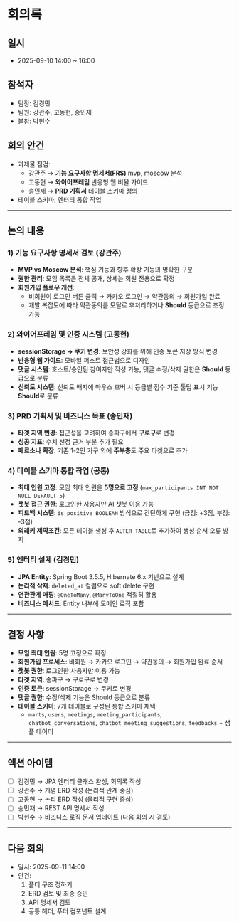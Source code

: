 # 회의록

## 일시
- 2025-09-10 14:00 ~ 16:00

## 참석자
- 팀장: 김경민
- 팀원: 강관주, 고동현, 송민재
- 불참: 박현수

## 회의 안건
- 과제물 점검:
  - 강관주 → **기능 요구사항 명세서(FRS)** mvp, moscow 분석
  - 고동현 → **와이어프레임** 반응형 웹 비율 가이드
  - 송민재 → **PRD 기획서** 테이블 스키마 정의
- 테이블 스키마, 엔터티 통합 작업 

---

## 논의 내용

### 1) 기능 요구사항 명세서 검토 (강관주)
- **MVP vs Moscow 분석**: 핵심 기능과 향후 확장 기능의 명확한 구분
- **권한 관리**: 모임 목록은 전체 공개, 상세는 회원 전용으로 확정
- **회원가입 플로우 개선**:
  - 비회원이 로그인 버튼 클릭 → 카카오 로그인 → 약관동의 → 회원가입 완료
  - 개발 복잡도에 따라 약관동의를 모달로 후처리하거나 **Should** 등급으로 조정 가능

### 2) 와이어프레임 및 인증 시스템 (고동현)
- **sessionStorage → 쿠키 변경**: 보안성 강화를 위해 인증 토큰 저장 방식 변경
- **반응형 웹 가이드**: 모바일 퍼스트 접근법으로 디자인
- **댓글 시스템**: 호스트/승인된 참여자만 작성 가능, 댓글 수정/삭제 권한은 **Should** 등급으로 분류
- **신뢰도 시스템**: 신뢰도 배지에 마우스 호버 시 등급별 점수 기준 툴팁 표시 기능 **Should**로 분류

### 3) PRD 기획서 및 비즈니스 목표 (송민재)
- **타겟 지역 변경**: 접근성을 고려하여 송파구에서 **구로구**로 변경
- **성공 지표**: 수치 선정 근거 부분 추가 필요
- **페르소나 확장**: 기존 1-2인 가구 외에 **주부층**도 주요 타겟으로 추가

### 4) 테이블 스키마 통합 작업 (공통)
- **최대 인원 고정**: 모임 최대 인원을 **5명으로 고정** (`max_participants INT NOT NULL DEFAULT 5`)
- **챗봇 접근 권한**: 로그인한 사용자만 AI 챗봇 이용 가능
- **피드백 시스템**: `is_positive BOOLEAN` 방식으로 간단하게 구현 (긍정: +3점, 부정: -3점)
- **외래키 제약조건**: 모든 테이블 생성 후 `ALTER TABLE`로 추가하여 생성 순서 오류 방지

### 5) 엔터티 설계 (김경민)
- **JPA Entity**: Spring Boot 3.5.5, Hibernate 6.x 기반으로 설계
- **논리적 삭제**: `deleted_at` 컬럼으로 soft delete 구현
- **연관관계 매핑**: `@OneToMany`, `@ManyToOne` 적절히 활용
- **비즈니스 메서드**: Entity 내부에 도메인 로직 포함

---

## 결정 사항
- **모임 최대 인원**: 5명 고정으로 확정
- **회원가입 프로세스**: 비회원 → 카카오 로그인 → 약관동의 → 회원가입 완료 순서
- **챗봇 권한**: 로그인한 사용자만 이용 가능
- **타겟 지역**: 송파구 → 구로구로 변경
- **인증 토큰**: sessionStorage → 쿠키로 변경
- **댓글 권한**: 수정/삭제 기능은 Should 등급으로 분류
- **테이블 스키마**: 7개 테이블로 구성된 통합 스키마 채택
  - `marts`, `users`, `meetings`, `meeting_participants`, `chatbot_conversations`, `chatbot_meeting_suggestions`,  `feedbacks` + 샘플 데이터

---

## 액션 아이템
- [ ] 김경민 → JPA 엔터티 클래스 완성, 회의록 작성
- [ ] 강관주 → 개념 ERD 작성 (논리적 관계 중심)
- [ ] 고동현 → 논리 ERD 작성 (물리적 구현 중심)
- [ ] 송민재 → REST API 명세서 작성
- [ ] 박현수 → 비즈니스 로직 문서 업데이트 (다음 회의 시 검토)

---

## 다음 회의
- 일시: 2025-09-11 14:00
- 안건:
  1. 폴더 구조 정하기
  2. ERD 검토 및 최종 승인
  3. API 명세서 검토
  4. 공통 헤더, 푸터 컴포넌트 설계
